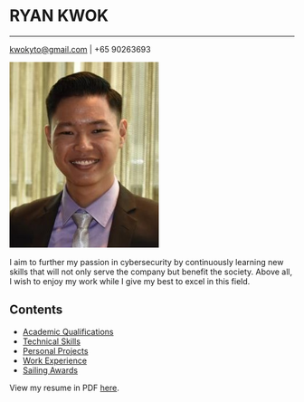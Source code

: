 # RYAN KWOK

---

[kwokyto@gmail.com](mailto:kwokyto@gmail.com) \| +65 90263693

![profile_picture](profile_picture.jpg)

I aim to further my passion in cybersecurity by continuously learning new skills that will not only serve the company but benefit the society. Above all, I wish to enjoy my work while I give my best to excel in this field.

## Contents

* [Academic Qualifications](academic_qualifications/academic_qualifications.md)
* [Technical Skills](technical_skills/technical_skills.md)
* [Personal Projects](personal_projects/personal_projects.md)
* [Work Experience](work_experience/work_experience.md)
* [Sailing Awards](sailing_awards/sailing_awards.md)

View my resume in PDF [here](resume/ryan_kwok.pdf).
